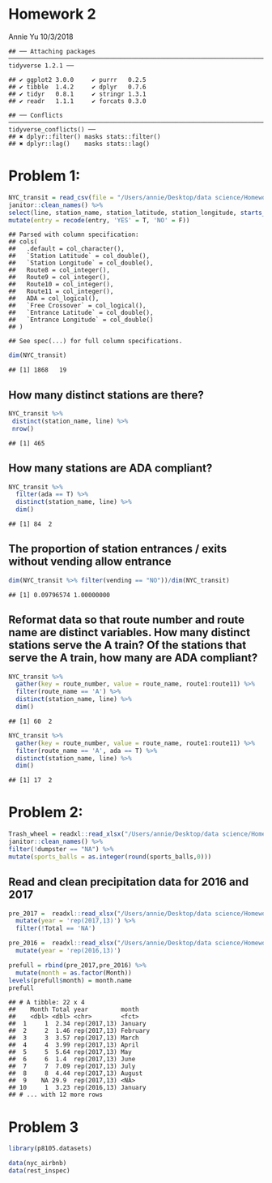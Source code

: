 Homework 2
================
Annie Yu
10/3/2018

    ## ── Attaching packages ──────────────────────────────────────────────────────────────────────────── tidyverse 1.2.1 ──

    ## ✔ ggplot2 3.0.0     ✔ purrr   0.2.5
    ## ✔ tibble  1.4.2     ✔ dplyr   0.7.6
    ## ✔ tidyr   0.8.1     ✔ stringr 1.3.1
    ## ✔ readr   1.1.1     ✔ forcats 0.3.0

    ## ── Conflicts ─────────────────────────────────────────────────────────────────────────────── tidyverse_conflicts() ──
    ## ✖ dplyr::filter() masks stats::filter()
    ## ✖ dplyr::lag()    masks stats::lag()

Problem 1:
==========

``` r
NYC_transit = read_csv(file = "/Users/annie/Desktop/data science/Homework/Homework_2/NYC_Transit_Subway_Entrance_And_Exit_Data.csv") %>% 
janitor::clean_names() %>% 
select(line, station_name, station_latitude, station_longitude, starts_with("route"), entry, vending, entrance_type, ada) %>% 
mutate(entry = recode(entry, 'YES' = T, 'NO' = F)) 
```

    ## Parsed with column specification:
    ## cols(
    ##   .default = col_character(),
    ##   `Station Latitude` = col_double(),
    ##   `Station Longitude` = col_double(),
    ##   Route8 = col_integer(),
    ##   Route9 = col_integer(),
    ##   Route10 = col_integer(),
    ##   Route11 = col_integer(),
    ##   ADA = col_logical(),
    ##   `Free Crossover` = col_logical(),
    ##   `Entrance Latitude` = col_double(),
    ##   `Entrance Longitude` = col_double()
    ## )

    ## See spec(...) for full column specifications.

``` r
dim(NYC_transit)
```

    ## [1] 1868   19

How many distinct stations are there?
-------------------------------------

``` r
NYC_transit %>%
 distinct(station_name, line) %>% 
 nrow()
```

    ## [1] 465

How many stations are ADA compliant?
------------------------------------

``` r
NYC_transit %>% 
  filter(ada == T) %>% 
  distinct(station_name, line) %>% 
  dim()
```

    ## [1] 84  2

The proportion of station entrances / exits without vending allow entrance
--------------------------------------------------------------------------

``` r
dim(NYC_transit %>% filter(vending == "NO"))/dim(NYC_transit)
```

    ## [1] 0.09796574 1.00000000

Reformat data so that route number and route name are distinct variables. How many distinct stations serve the A train? Of the stations that serve the A train, how many are ADA compliant?
-------------------------------------------------------------------------------------------------------------------------------------------------------------------------------------------

``` r
NYC_transit %>% 
  gather(key = route_number, value = route_name, route1:route11) %>% 
  filter(route_name == 'A') %>% 
  distinct(station_name, line) %>% 
  dim()
```

    ## [1] 60  2

``` r
NYC_transit %>% 
  gather(key = route_number, value = route_name, route1:route11) %>%
  filter(route_name == 'A', ada == T) %>% 
  distinct(station_name, line) %>% 
  dim()
```

    ## [1] 17  2

Problem 2:
==========

``` r
Trash_wheel = readxl::read_xlsx("/Users/annie/Desktop/data science/Homework/Homework_2/HealthyHarborWaterWheelTotals2017-9-26.xlsx") %>% 
janitor::clean_names() %>% 
filter(!dumpster == "NA") %>% 
mutate(sports_balls = as.integer(round(sports_balls,0)))
```

Read and clean precipitation data for 2016 and 2017
---------------------------------------------------

``` r
pre_2017 =  readxl::read_xlsx("/Users/annie/Desktop/data science/Homework/Homework_2/HealthyHarborWaterWheelTotals2017-9-26.xlsx", sheet = 3, range = 'A2:B15') %>% 
  mutate(year = 'rep(2017,13)') %>% 
  filter(!Total == 'NA')
```

``` r
pre_2016 =  readxl::read_xlsx("/Users/annie/Desktop/data science/Homework/Homework_2/HealthyHarborWaterWheelTotals2017-9-26.xlsx", sheet = 4, range = 'A2:B15') %>% 
  mutate(year = 'rep(2016,13)') 
```

``` r
prefull = rbind(pre_2017,pre_2016) %>% 
  mutate(month = as.factor(Month)) 
levels(prefull$month) = month.name
prefull
```

    ## # A tibble: 22 x 4
    ##    Month Total year         month   
    ##    <dbl> <dbl> <chr>        <fct>   
    ##  1     1  2.34 rep(2017,13) January 
    ##  2     2  1.46 rep(2017,13) February
    ##  3     3  3.57 rep(2017,13) March   
    ##  4     4  3.99 rep(2017,13) April   
    ##  5     5  5.64 rep(2017,13) May     
    ##  6     6  1.4  rep(2017,13) June    
    ##  7     7  7.09 rep(2017,13) July    
    ##  8     8  4.44 rep(2017,13) August  
    ##  9    NA 29.9  rep(2017,13) <NA>    
    ## 10     1  3.23 rep(2016,13) January 
    ## # ... with 12 more rows

Problem 3
=========

``` r
library(p8105.datasets)

data(nyc_airbnb)
data(rest_inspec)
```
